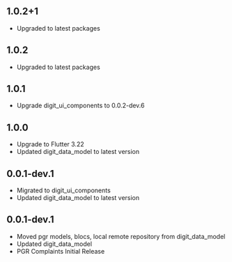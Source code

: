 ## 1.0.2+1

* Upgraded to latest packages

## 1.0.2

* Upgraded to latest packages

## 1.0.1

* Upgrade digit_ui_components to 0.0.2-dev.6

## 1.0.0

* Upgrade to Flutter 3.22
* Updated digit_data_model to latest version

## 0.0.1-dev.1

* Migrated to digit_ui_components
* Updated digit_data_model to latest version

## 0.0.1-dev.1

* Moved pgr models, blocs, local remote repository from digit_data_model
* Updated digit_data_model
* PGR Complaints Initial Release